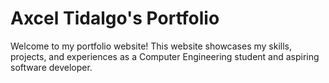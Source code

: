 # Axcel Tidalgo's Portfolio

Welcome to my portfolio website! This website showcases my skills, projects, and experiences as a Computer Engineering student and aspiring software developer. 
